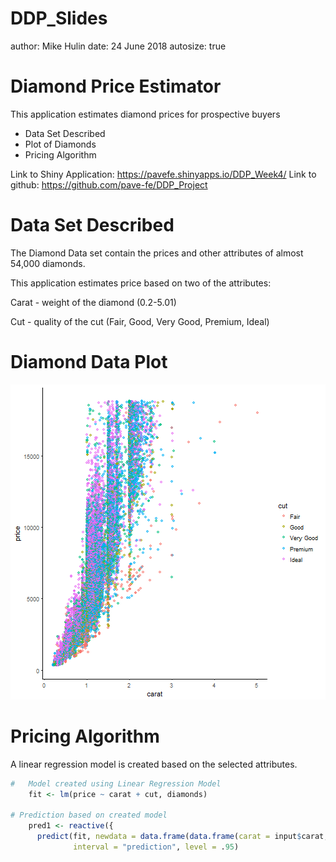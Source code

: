 DDP_Slides
========================================================
author: Mike Hulin
date: 24 June 2018
autosize: true

Diamond Price Estimator
========================================================

This application estimates diamond prices for prospective buyers

- Data Set Described
- Plot of Diamonds
- Pricing Algorithm

Link to Shiny Application:  https://pavefe.shinyapps.io/DDP_Week4/
Link to github:  https://github.com/pave-fe/DDP_Project 

Data Set Described
========================================================
The Diamond Data set contain the prices and other attributes of almost 54,000 diamonds.

This application estimates price based on two of the attributes:

Carat - weight of the diamond (0.2-5.01)

Cut - quality of the cut (Fair, Good, Very Good, Premium, Ideal)

Diamond Data Plot
========================================================

![plot of chunk unnamed-chunk-1](DDP_Slides-figure/unnamed-chunk-1-1.png)


Pricing Algorithm
========================================================
A linear regression model is created based on the selected attributes.

```r
#   Model created using Linear Regression Model
    fit <- lm(price ~ carat + cut, diamonds)

# Prediction based on created model
    pred1 <- reactive({ 
      predict(fit, newdata = data.frame(data.frame(carat = input$carat,  cut = input$cut)),
              interval = "prediction", level = .95)
```



